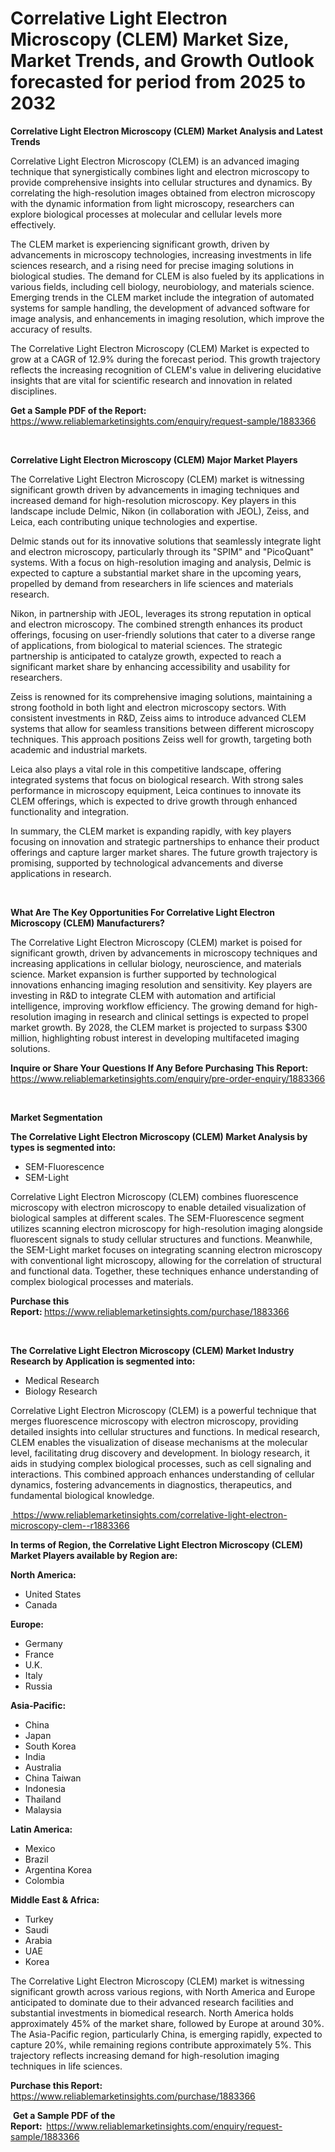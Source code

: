 <p><h1>Correlative Light Electron Microscopy (CLEM) Market Size, Market Trends, and Growth Outlook forecasted for period from 2025 to 2032</h1></p><p><strong>Correlative Light Electron Microscopy (CLEM) Market Analysis and Latest Trends</strong></p>
<p><p>Correlative Light Electron Microscopy (CLEM) is an advanced imaging technique that synergistically combines light and electron microscopy to provide comprehensive insights into cellular structures and dynamics. By correlating the high-resolution images obtained from electron microscopy with the dynamic information from light microscopy, researchers can explore biological processes at molecular and cellular levels more effectively.</p><p>The CLEM market is experiencing significant growth, driven by advancements in microscopy technologies, increasing investments in life sciences research, and a rising need for precise imaging solutions in biological studies. The demand for CLEM is also fueled by its applications in various fields, including cell biology, neurobiology, and materials science. Emerging trends in the CLEM market include the integration of automated systems for sample handling, the development of advanced software for image analysis, and enhancements in imaging resolution, which improve the accuracy of results.</p><p>The Correlative Light Electron Microscopy (CLEM) Market is expected to grow at a CAGR of 12.9% during the forecast period. This growth trajectory reflects the increasing recognition of CLEM's value in delivering elucidative insights that are vital for scientific research and innovation in related disciplines.</p></p>
<p><strong>Get a Sample PDF of the Report:&nbsp;</strong> <a href="https://www.reliablemarketinsights.com/enquiry/request-sample/1883366?utm_campaign=2956&utm_medium=2&utm_source=Github&utm_content=ia&utm_term=12042025&utm_id=correlative-light-electron-microscopy-clem">https://www.reliablemarketinsights.com/enquiry/request-sample/1883366</a></p>
<p>&nbsp;</p>
<p><strong>Correlative Light Electron Microscopy (CLEM) Major Market Players</strong></p>
<p><p>The Correlative Light Electron Microscopy (CLEM) market is witnessing significant growth driven by advancements in imaging techniques and increased demand for high-resolution microscopy. Key players in this landscape include Delmic, Nikon (in collaboration with JEOL), Zeiss, and Leica, each contributing unique technologies and expertise.</p><p>Delmic stands out for its innovative solutions that seamlessly integrate light and electron microscopy, particularly through its "SPIM" and "PicoQuant" systems. With a focus on high-resolution imaging and analysis, Delmic is expected to capture a substantial market share in the upcoming years, propelled by demand from researchers in life sciences and materials research.</p><p>Nikon, in partnership with JEOL, leverages its strong reputation in optical and electron microscopy. The combined strength enhances its product offerings, focusing on user-friendly solutions that cater to a diverse range of applications, from biological to material sciences. The strategic partnership is anticipated to catalyze growth, expected to reach a significant market share by enhancing accessibility and usability for researchers.</p><p>Zeiss is renowned for its comprehensive imaging solutions, maintaining a strong foothold in both light and electron microscopy sectors. With consistent investments in R&D, Zeiss aims to introduce advanced CLEM systems that allow for seamless transitions between different microscopy techniques. This approach positions Zeiss well for growth, targeting both academic and industrial markets.</p><p>Leica also plays a vital role in this competitive landscape, offering integrated systems that focus on biological research. With strong sales performance in microscopy equipment, Leica continues to innovate its CLEM offerings, which is expected to drive growth through enhanced functionality and integration.</p><p>In summary, the CLEM market is expanding rapidly, with key players focusing on innovation and strategic partnerships to enhance their product offerings and capture larger market shares. The future growth trajectory is promising, supported by technological advancements and diverse applications in research.</p></p>
<p>&nbsp;</p>
<p><strong>What Are The Key Opportunities For Correlative Light Electron Microscopy (CLEM) Manufacturers?</strong></p>
<p><p>The Correlative Light Electron Microscopy (CLEM) market is poised for significant growth, driven by advancements in microscopy techniques and increasing applications in cellular biology, neuroscience, and materials science. Market expansion is further supported by technological innovations enhancing imaging resolution and sensitivity. Key players are investing in R&D to integrate CLEM with automation and artificial intelligence, improving workflow efficiency. The growing demand for high-resolution imaging in research and clinical settings is expected to propel market growth. By 2028, the CLEM market is projected to surpass $300 million, highlighting robust interest in developing multifaceted imaging solutions.</p></p>
<p><strong>Inquire or Share Your Questions If Any Before Purchasing This Report:</strong> <a href="https://www.reliablemarketinsights.com/enquiry/pre-order-enquiry/1883366?utm_campaign=2956&utm_medium=2&utm_source=Github&utm_content=ia&utm_term=12042025&utm_id=correlative-light-electron-microscopy-clem">https://www.reliablemarketinsights.com/enquiry/pre-order-enquiry/1883366</a></p>
<p>&nbsp;</p>
<p><strong>Market Segmentation</strong></p>
<p><strong>The Correlative Light Electron Microscopy (CLEM) Market Analysis by types is segmented into:</strong></p>
<p><ul><li>SEM-Fluorescence</li><li>SEM-Light</li></ul></p>
<p><p>Correlative Light Electron Microscopy (CLEM) combines fluorescence microscopy with electron microscopy to enable detailed visualization of biological samples at different scales. The SEM-Fluorescence segment utilizes scanning electron microscopy for high-resolution imaging alongside fluorescent signals to study cellular structures and functions. Meanwhile, the SEM-Light market focuses on integrating scanning electron microscopy with conventional light microscopy, allowing for the correlation of structural and functional data. Together, these techniques enhance understanding of complex biological processes and materials.</p></p>
<p><strong>Purchase this Report:&nbsp;</strong><a href="https://www.reliablemarketinsights.com/purchase/1883366?utm_campaign=2956&utm_medium=2&utm_source=Github&utm_content=ia&utm_term=12042025&utm_id=correlative-light-electron-microscopy-clem">https://www.reliablemarketinsights.com/purchase/1883366</a></p>
<p>&nbsp;</p>
<p><strong>The Correlative Light Electron Microscopy (CLEM) Market Industry Research by Application is segmented into:</strong></p>
<p><ul><li>Medical Research</li><li>Biology Research</li></ul></p>
<p><p>Correlative Light Electron Microscopy (CLEM) is a powerful technique that merges fluorescence microscopy with electron microscopy, providing detailed insights into cellular structures and functions. In medical research, CLEM enables the visualization of disease mechanisms at the molecular level, facilitating drug discovery and development. In biology research, it aids in studying complex biological processes, such as cell signaling and interactions. This combined approach enhances understanding of cellular dynamics, fostering advancements in diagnostics, therapeutics, and fundamental biological knowledge.</p></p>
<p><a href="https://www.reliablemarketinsights.com/correlative-light-electron-microscopy-clem--r1883366?utm_campaign=2956&utm_medium=2&utm_source=Github&utm_content=ia&utm_term=12042025&utm_id=correlative-light-electron-microscopy-clem">&nbsp;https://www.reliablemarketinsights.com/correlative-light-electron-microscopy-clem--r1883366</a></p>
<p><strong>In terms of Region, the Correlative Light Electron Microscopy (CLEM) Market Players available by Region are:</strong></p>
<p>
    <p> <strong> North America: </strong>
        <ul>
            <li>United States</li>
            <li>Canada</li>
        </ul>
        </p> 
    <p> <strong> Europe: </strong>
        <ul>
            <li>Germany</li>
            <li>France</li>
            <li>U.K.</li>
            <li>Italy</li>
            <li>Russia</li>
        </ul>
        </p> 
    <p> <strong> Asia-Pacific: </strong>
        <ul>
            <li>China</li>
            <li>Japan</li>
            <li>South Korea</li>
            <li>India</li>
            <li>Australia</li>
            <li>China Taiwan</li>
            <li>Indonesia</li>
            <li>Thailand</li>
            <li>Malaysia</li>
        </ul>
        </p> 
    <p> <strong> Latin America: </strong>
        <ul>
            <li>Mexico</li>
            <li>Brazil</li>
            <li>Argentina Korea</li>
            <li>Colombia</li>
        </ul>
        </p> 
    <p> <strong> Middle East & Africa: </strong>
        <ul>
            <li>Turkey</li>
            <li>Saudi</li>
            <li>Arabia</li>
            <li>UAE</li>
            <li>Korea</li>
        </ul>
    </p>
    </p>
<p><p>The Correlative Light Electron Microscopy (CLEM) market is witnessing significant growth across various regions, with North America and Europe anticipated to dominate due to their advanced research facilities and substantial investments in biomedical research. North America holds approximately 45% of the market share, followed by Europe at around 30%. The Asia-Pacific region, particularly China, is emerging rapidly, expected to capture 20%, while remaining regions contribute approximately 5%. This trajectory reflects increasing demand for high-resolution imaging techniques in life sciences.</p></p>
<p><strong>Purchase this Report: </strong><a href="https://www.reliablemarketinsights.com/purchase/1883366?utm_campaign=2956&utm_medium=2&utm_source=Github&utm_content=ia&utm_term=12042025&utm_id=correlative-light-electron-microscopy-clem">https://www.reliablemarketinsights.com/purchase/1883366</a></p>
<p>&nbsp;<strong>Get a Sample PDF of the Report:&nbsp;&nbsp;</strong><a href="https://www.reliablemarketinsights.com/enquiry/request-sample/1883366?utm_campaign=2956&utm_medium=2&utm_source=Github&utm_content=ia&utm_term=12042025&utm_id=correlative-light-electron-microscopy-clem">https://www.reliablemarketinsights.com/enquiry/request-sample/1883366</a></p>
<p><strong></strong></p>
<p><p></p><p></p><p></p></p>